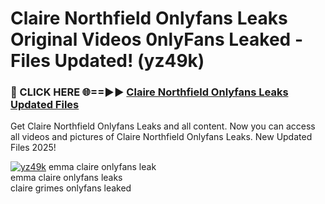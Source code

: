 # Claire Northfield Onlyfans Leaks Original Videos 0nlyFans Leaked - Files Updated! (yz49k)

<h3>🔴 CLICK HERE 🌐==►► <a href="https://tinyurl.com/2jnfzry5" rel="nofollow">Claire Northfield Onlyfans Leaks Updated Files</a></h3>

Get Claire Northfield Onlyfans Leaks and all content. Now you can access all videos and pictures of Claire Northfield Onlyfans Leaks. New Updated Files 2025!

[![yz49k](https://i.imgur.com/GyGTBgg.gif)](https://tinyurl.com/2jnfzry5)
emma claire onlyfans leak<br>
emma claire onlyfans leaks<br>
claire grimes onlyfans leaked